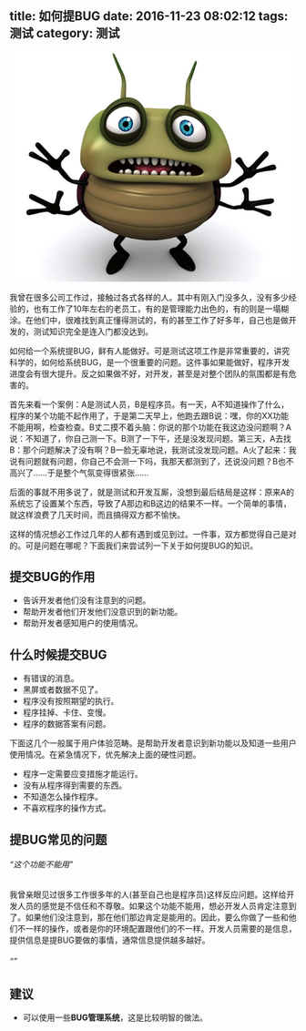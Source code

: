 title: 如何提BUG
date: 2016-11-23 08:02:12
tags: 测试
category: 测试
---

<img src="/images/scared-bug.jpg" class="full-image" />

我曾在很多公司工作过，接触过各式各样的人。其中有刚入门没多久，没有多少经验的，也有工作了10年左右的老员工，有的是管理能力出色的，有的则是一塌糊涂。在他们中，很难找到真正懂得测试的，有的甚至工作了好多年，自己也是做开发的，测试知识完全是连入门都没达到。

如何给一个系统提BUG，鲜有人能做好。可是测试这项工作是非常重要的，讲究科学的，如何给系统BUG，是一个很重要的问题。这件事如果能做好，程序开发进度会有很大提升。反之如果做不好，对开发，甚至是对整个团队的氛围都是有危害的。

首先来看一个案例：A是测试人员，B是程序员。有一天，A不知道操作了什么，程序的某个功能不起作用了，于是第二天早上，他跑去跟B说：嘿，你的XX功能不能用啊，检查检查。B丈二摸不着头脑：你说的那个功能在我这边没问题啊？A说：不知道了，你自己测一下。B测了一下午，还是没发现问题。第三天，A去找B：那个问题解决了没有啊？B一脸无辜地说，我测试没发现问题。A火了起来：我说有问题就有问题，你自己不会测一下吗，我那天都测到了，还说没问题？B也不高兴了……于是整个气氛变得很紧张……

后面的事就不用多说了，就是测试和开发互厮，没想到最后结局是这样：原来A的系统忘了设置某个东西，导致了A那边和B这边的结果不一样。一个简单的事情，就这样浪费了几天时间，而且搞得双方都不愉快。

这样的情况想必工作过几年的人都有遇到或见到过。一件事，双方都觉得自己是对的。可是问题在哪呢？下面我们来尝试列一下关于如何提BUG的知识。

## 提交BUG的作用

* 告诉开发者他们没有注意到的问题。
* 帮助开发者他们开发他们没意识到的新功能。
* 帮助开发者感知用户的使用情况。

## 什么时候提交BUG

* 有错误的消息。
* 黑屏或者数据不见了。
* 程序没有按照期望的执行。
* 程序挂掉、卡住、变慢。
* 程序的数据答案有问题。

下面这几个一般属于用户体验范畴。是帮助开发者意识到新功能以及知道一些用户使用情况。在紧急情况下，优先解决上面的硬性问题。

* 程序一定需要应变措施才能运行。
* 没有从程序得到需要的东西。
* 不知道怎么操作程序。
* 不喜欢程序的操作方式。

## 提BUG常见的问题

###### “这个功能不能用”

我曾亲眼见过很多工作很多年的人(甚至自己也是程序员)这样反应问题。这样给开发人员的感觉是不信任和不尊敬。如果这个功能不能用，想必开发人员肯定注意到了。如果他们没注意到，那在他们那边肯定是能用的。因此，要么你做了一些和他们不一样的操作，或者是你的环境配置跟他们的不一样。开发人员需要的是信息，提供信息是提BUG要做的事情，通常信息提供越多越好。

###### “”


## 建议

* 可以使用一些**BUG管理系统**，这是比较明智的做法。
